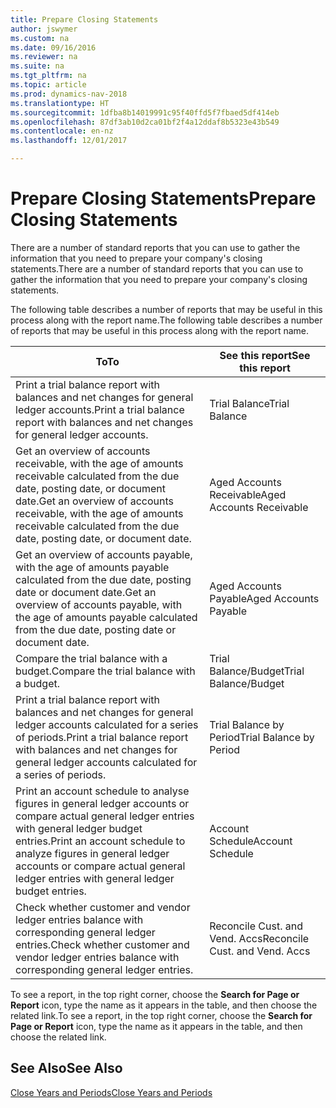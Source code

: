 ```yaml
---
title: Prepare Closing Statements
author: jswymer
ms.custom: na
ms.date: 09/16/2016
ms.reviewer: na
ms.suite: na
ms.tgt_pltfrm: na
ms.topic: article
ms.prod: dynamics-nav-2018
ms.translationtype: HT
ms.sourcegitcommit: 1dfba8b14019991c95f40ffd5f7fbaed5df414eb
ms.openlocfilehash: 87df3ab10d2ca01bf2f4a12ddaf8b5323e43b549
ms.contentlocale: en-nz
ms.lasthandoff: 12/01/2017

---
```

# <a name="prepare-closing-statements"></a><span data-ttu-id="7a4bb-102">Prepare Closing Statements</span><span class="sxs-lookup"><span data-stu-id="7a4bb-102">Prepare Closing Statements</span></span>
<span data-ttu-id="7a4bb-103">There are a number of standard reports that you can use to gather the information that you need to prepare your company's closing statements.</span><span class="sxs-lookup"><span data-stu-id="7a4bb-103">There are a number of standard reports that you can use to gather the information that you need to prepare your company's closing statements.</span></span>

<span data-ttu-id="7a4bb-104">The following table describes a number of reports that may be useful in this process along with the report name.</span><span class="sxs-lookup"><span data-stu-id="7a4bb-104">The following table describes a number of reports that may be useful in this process along with the report name.</span></span>


|<span data-ttu-id="7a4bb-105">To</span><span class="sxs-lookup"><span data-stu-id="7a4bb-105">To</span></span>     |<span data-ttu-id="7a4bb-106">See this report</span><span class="sxs-lookup"><span data-stu-id="7a4bb-106">See this report</span></span>       |
|-------|----------------------|
|<span data-ttu-id="7a4bb-107">Print a trial balance report with balances and net changes for general ledger accounts.</span><span class="sxs-lookup"><span data-stu-id="7a4bb-107">Print a trial balance report with balances and net changes for general ledger accounts.</span></span>|<span data-ttu-id="7a4bb-108">Trial Balance</span><span class="sxs-lookup"><span data-stu-id="7a4bb-108">Trial Balance</span></span>|
|<span data-ttu-id="7a4bb-109">Get an overview of accounts receivable, with the age of amounts receivable calculated from the due date, posting date, or document date.</span><span class="sxs-lookup"><span data-stu-id="7a4bb-109">Get an overview of accounts receivable, with the age of amounts receivable calculated from the due date, posting date, or document date.</span></span>|<span data-ttu-id="7a4bb-110">Aged Accounts Receivable</span><span class="sxs-lookup"><span data-stu-id="7a4bb-110">Aged Accounts Receivable</span></span>|
|<span data-ttu-id="7a4bb-111">Get an overview of accounts payable, with the age of amounts payable calculated from the due date, posting date or document date.</span><span class="sxs-lookup"><span data-stu-id="7a4bb-111">Get an overview of accounts payable, with the age of amounts payable calculated from the due date, posting date or document date.</span></span>|<span data-ttu-id="7a4bb-112">Aged Accounts Payable</span><span class="sxs-lookup"><span data-stu-id="7a4bb-112">Aged Accounts Payable</span></span>|
|<span data-ttu-id="7a4bb-113">Compare the trial balance with a budget.</span><span class="sxs-lookup"><span data-stu-id="7a4bb-113">Compare the trial balance with a budget.</span></span>|<span data-ttu-id="7a4bb-114">Trial Balance/Budget</span><span class="sxs-lookup"><span data-stu-id="7a4bb-114">Trial Balance/Budget</span></span>|
|<span data-ttu-id="7a4bb-115">Print a trial balance report with balances and net changes for general ledger accounts calculated for a series of periods.</span><span class="sxs-lookup"><span data-stu-id="7a4bb-115">Print a trial balance report with balances and net changes for general ledger accounts calculated for a series of periods.</span></span>|<span data-ttu-id="7a4bb-116">Trial Balance by Period</span><span class="sxs-lookup"><span data-stu-id="7a4bb-116">Trial Balance by Period</span></span>|
|<span data-ttu-id="7a4bb-117">Print an account schedule to analyse figures in general ledger accounts or compare actual general ledger entries with general ledger budget entries.</span><span class="sxs-lookup"><span data-stu-id="7a4bb-117">Print an account schedule to analyze figures in general ledger accounts or compare actual general ledger entries with general ledger budget entries.</span></span>|<span data-ttu-id="7a4bb-118">Account Schedule</span><span class="sxs-lookup"><span data-stu-id="7a4bb-118">Account Schedule</span></span>|
|<span data-ttu-id="7a4bb-119">Check whether customer and vendor ledger entries balance with corresponding general ledger entries.</span><span class="sxs-lookup"><span data-stu-id="7a4bb-119">Check whether customer and vendor ledger entries balance with corresponding general ledger entries.</span></span>|<span data-ttu-id="7a4bb-120">Reconcile Cust. and Vend. Accs</span><span class="sxs-lookup"><span data-stu-id="7a4bb-120">Reconcile Cust. and Vend. Accs</span></span>|
<span data-ttu-id="7a4bb-121">To see a report, in the top right corner, choose the **Search for Page or Report** icon, type the name as it appears in the table, and then choose the related link.</span><span class="sxs-lookup"><span data-stu-id="7a4bb-121">To see a report, in the top right corner, choose the **Search for Page or Report** icon, type the name as it appears in the table, and then choose the related link.</span></span>
## <a name="see-also"></a><span data-ttu-id="7a4bb-122">See Also</span><span class="sxs-lookup"><span data-stu-id="7a4bb-122">See Also</span></span>
[<span data-ttu-id="7a4bb-123">Close Years and Periods</span><span class="sxs-lookup"><span data-stu-id="7a4bb-123">Close Years and Periods</span></span>](year-close-years-periods.md)

